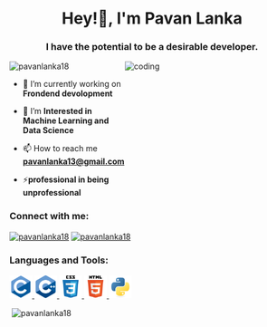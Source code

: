 
<h1 align="center">Hey!👋, I'm Pavan Lanka</h1>
<h3 align="center">I have the potential to be a desirable developer.</h3>



<img align="right"  width="300" height="200" alt="coding" src="https://media.tenor.com/qJ5evVs-_uUAAAAC/coding.gif">

<p align="left"> <img src="https://komarev.com/ghpvc/?username=pavanlanka18&label=Profile%20views&color=0e75b6&style=flat" alt="pavanlanka18" /> </p>


- 🔭 I’m currently working on **Frondend devolopment**

- 🌱 I’m **Interested in Machine Learning and Data Science**

- 📫 How to reach me **pavanlanka13@gmail.com**

- ⚡**professional in being unprofessional**

<h3 align="left">Connect with me:</h3>

<p align="left">
<a href="https://instagram.com/pavanlanka18" target="blank"><img align="center" src="https://raw.githubusercontent.com/rahuldkjain/github-profile-readme-generator/master/src/images/icons/Social/instagram.svg" alt="pavanlanka18" height="30" width="40" /></a>
<a href="https://www.linkedin.com/in/pavanlanka18/" target="blank"><img align="center" src="https://img.icons8.com/?size=100&id=xuvGCOXi8Wyg&format=png&color=000000" alt="pavanlanka18" height="30" width="40"></a>
</p>

<h3 align="left">Languages and Tools:</h3>
<p align="left"> <a href="https://www.cprogramming.com/" target="_blank" rel="noreferrer"> <img src="https://raw.githubusercontent.com/devicons/devicon/master/icons/c/c-original.svg" alt="c" width="40" height="40"/> </a> <a href="https://www.w3schools.com/cpp/" target="_blank" rel="noreferrer"> <img src="https://raw.githubusercontent.com/devicons/devicon/master/icons/cplusplus/cplusplus-original.svg" alt="cplusplus" width="40" height="40"/> </a> <a href="https://www.w3schools.com/css/" target="_blank" rel="noreferrer"> <img src="https://raw.githubusercontent.com/devicons/devicon/master/icons/css3/css3-original-wordmark.svg" alt="css3" width="40" height="40"/> </a> <a href="https://www.w3.org/html/" target="_blank" rel="noreferrer"> <img src="https://raw.githubusercontent.com/devicons/devicon/master/icons/html5/html5-original-wordmark.svg" alt="html5" width="40" height="40"/> </a> <a href="https://www.python.org" target="_blank" rel="noreferrer"> <img src="https://raw.githubusercontent.com/devicons/devicon/master/icons/python/python-original.svg" alt="python" width="40" height="40"/> </a> </p>

<p>&nbsp;<img align="center" src="https://github-readme-stats.vercel.app/api?username=pavanlanka18&show_icons=true&locale=en" alt="pavanlanka18" /></p>
